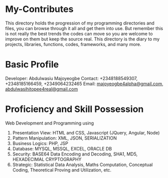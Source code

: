 # My-Contributes
This directory holds the progression of my programming directories and files, you can browse through it all and get them into use.
But remember this is not really the best trends the codes can move so you are welcome to improve on them but keep the source real.
This directory is the diary to my projects, libraries, functions, codes, frameworks, and many more.

# Basic Profile
  Developer: Abdulwasiu Majoyeogbe
  Contact: +2348188549307, +2348185166459, +2349064232465
  Email: majoyeogbe4alpha@gmail.com, abdulwasihitopee4real@gmail.com

# Proficiency and Skill Possession
Web Development and Programming using
  1.  Presentation View: HTML and CSS, Javascript (JQuery, Angular, Node)
  2.  Pattern Manipulation: XML, JSON, SERIALIZATION 
  2.  Business Logics: PHP, JSP
  3.  Database: MYSQL, MSSQL, EXCEL, ORACLE DB
  4.  Security: BASE64 Data Encoding and Decoding, SHA1, MD5, HEXADECIMAL CRYPTOGRAPHY
  5.  Strategic: Statistical Data Analysis, Maths Computation, Conceptual Coding, Theoretical Proving and Utilization, etc.
  
  

